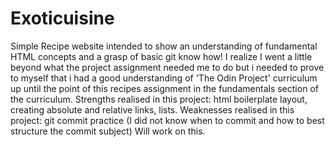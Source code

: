 # Exoticuisine

Simple Recipe website intended to show an understanding of fundamental HTML concepts and a grasp of basic git know how! 
I realize I went a little beyond what the project assignment needed me to do but i needed to prove to myself that i had a good understanding of 'The Odin Project' curriculum up until the point of this recipes assignment in the fundamentals section of the curriculum.
Strengths realised in this project: html boilerplate layout, creating absolute and relative links, lists.
Weaknesses realised in this project: git commit practice (I did not know when to commit and how to best structure the commit subject) Will work on this. 